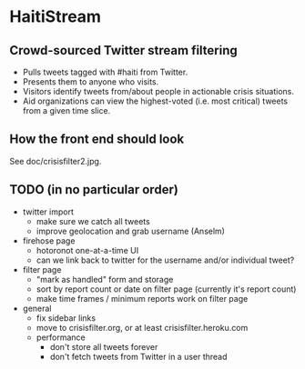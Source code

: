 # HaitiStream

## Crowd-sourced Twitter stream filtering

* Pulls tweets tagged with #haiti from Twitter.
* Presents them to anyone who visits.
* Visitors identify tweets from/about people in actionable crisis situations.
* Aid organizations can view the highest-voted (i.e. most critical) tweets from a given time slice.

## How the front end should look

See doc/crisisfilter2.jpg.

## TODO (in no particular order)

* twitter import
  * make sure we catch all tweets
  * improve geolocation and grab username (Anselm)
* firehose page
  * hotoronot one-at-a-time UI
  * can we link back to twitter for the username and/or individual tweet?
* filter page
  * "mark as handled" form and storage
  * sort by report count or date on filter page (currently it's report count)
  * make time frames / minimum reports work on filter page
* general
  * fix sidebar links
  * move to crisisfilter.org, or at least crisisfilter.heroku.com
  * performance
    * don't store all tweets forever
    * don't fetch tweets from Twitter in a user thread
